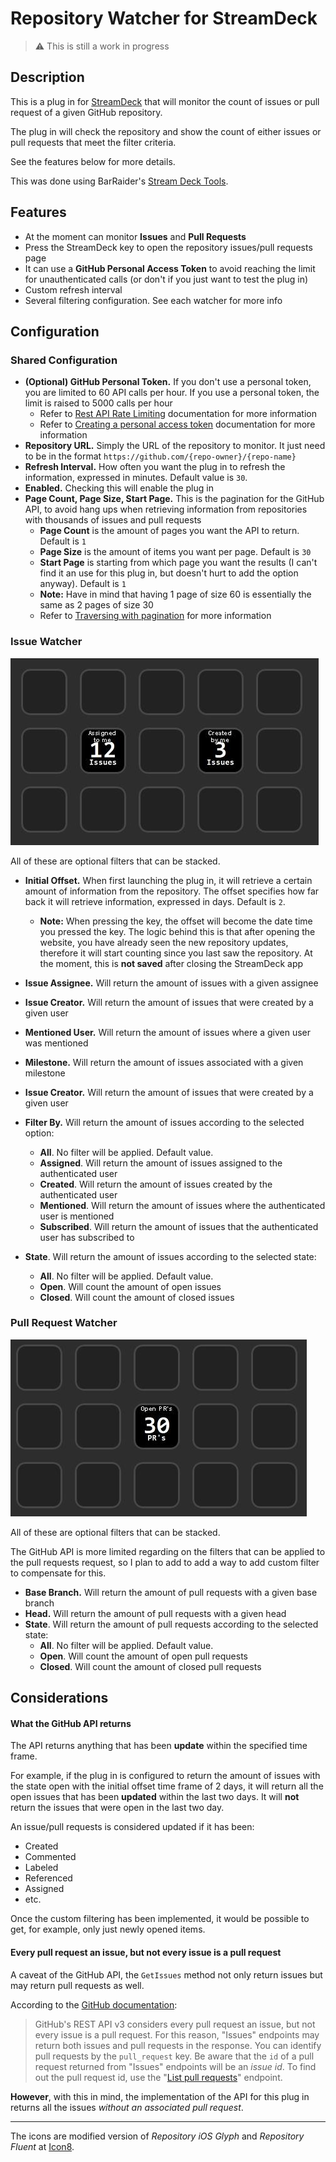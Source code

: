 # Repository Watcher for StreamDeck

> :warning: This is still a work in progress

## Description
This is a plug in for [StreamDeck](https://www.elgato.com/en/gaming/stream-deck) that will monitor the count of issues or pull request of a given GitHub repository.

The plug in will check the repository and show the count of either issues or pull requests that meet the filter criteria.

See the features below for more details.

This was done using BarRaider's [Stream Deck Tools](https://github.com/BarRaider/streamdeck-tools).

## Features

- At the moment can monitor **Issues** and **Pull Requests**
- Press the StreamDeck key to open the repository issues/pull requests page
- It can use a **GitHub Personal Access Token** to avoid reaching the limit for unauthenticated calls (or don't if you just want to test the plug in)
- Custom refresh interval
- Several filtering configuration. See each watcher for more info

## Configuration

### Shared Configuration

- **(Optional) GitHub Personal Token.** If you don't use a personal token, you are limited to 60 API calls per hour. If you use a personal token, the limit is raised to 5000 calls per hour
  - Refer to [Rest API Rate Limiting](https://docs.github.com/en/free-pro-team@latest/rest/overview/resources-in-the-rest-api#rate-limiting) documentation for more information
  - Refer to [Creating a personal access token](https://docs.github.com/en/free-pro-team@latest/github/authenticating-to-github/creating-a-personal-access-token) documentation for more information
- **Repository URL.** Simply the URL of the repository to monitor. It just need to be in the format `https://github.com/{repo-owner}/{repo-name}`
- **Refresh Interval.** How often you want the plug in to refresh the information, expressed in minutes. Default value is `30`.
- **Enabled.** Checking this will enable the plug in
- **Page Count, Page Size, Start Page.** This is the pagination for the GitHub API, to avoid hang ups when retrieving information from repositories with thousands of issues and pull requests
  - **Page Count** is the amount of pages you want the API to return. Default is `1`
  - **Page Size** is the amount of items you want per page. Default is `30`
  - **Start Page** is starting from which page you want the results (I can't find it an use for this plug in, but doesn't hurt to add the option anyway). Default is `1`
  - **Note:** Have in mind that having 1 page of size 60 is essentially the same as 2 pages of size 30
  - Refer to [Traversing with pagination](https://docs.github.com/en/free-pro-team@latest/rest/guides/traversing-with-pagination) for more information

### Issue Watcher

![](/images/issues-watcher.jpg)

All of these are optional filters that can be stacked.

- **Initial Offset.** When first launching the plug in, it will retrieve a certain amount of information from the repository. The offset specifies how far back it will retrieve information, expressed in days. Default is `2`.
  - **Note:** When pressing the key, the offset will become the date time you pressed the key. The logic behind this is that after opening the website, you have already seen the new repository updates, therefore it will start counting since you last saw the repository. At the moment, this is **not saved** after closing the StreamDeck app

- **Issue Assignee.** Will return the amount of issues with a given assignee
- **Issue Creator.** Will return the amount of issues that were created by a given user
- **Mentioned User.** Will return the amount of issues where a given user was mentioned
- **Milestone.** Will return the amount of issues associated with a given milestone
- **Issue Creator.** Will return the amount of issues that were created by a given user
- **Filter By.** Will return the amount of issues according to the selected option:
  - **All**. No filter will be applied. Default value.
  - **Assigned**. Will return the amount of issues assigned to the authenticated user
  - **Created**. Will return the amount of issues created by the authenticated user
  - **Mentioned**. Will return the amount of issues where the authenticated user is mentioned
  - **Subscribed**. Will return the amount of issues that the authenticated user has subscribed to
- **State**. Will return the amount of issues according to the selected state:
  - **All**. No filter will be applied. Default value.
  - **Open**. Will count the amount of open issues
  - **Closed**. Will count the amount of closed issues

### Pull Request Watcher
![](/images/pullrequests-watcher.jpg)

All of these are optional filters that can be stacked.

The GitHub API is more limited regarding on the filters that can be applied to the pull requests request, so I plan to add to add a way to add custom filter to compensate for this.

- **Base Branch.** Will return the amount of pull requests with a given base branch
- **Head.** Will return the amount of pull requests with a given head
- **State**. Will return the amount of pull requests according to the selected state:
  - **All**. No filter will be applied. Default value.
  - **Open**. Will count the amount of open pull requests
  - **Closed**. Will count the amount of closed pull requests

## Considerations

#### What the GitHub API returns

The API returns anything that has been **update** within the specified time frame.

For example, if the plug in is configured to return the amount of issues with the state open with the initial offset time frame of 2 days, it will return all the open issues that has been **updated** within the last two days. It will **not** return the issues that were open in the last two day.

An issue/pull requests is considered updated if it has been:

- Created
- Commented
- Labeled
- Referenced
- Assigned
- etc.

Once the custom filtering has been implemented, it would be possible to get, for example, only just newly opened items.

#### Every pull request an issue, but not every issue is a pull request

A caveat of the GitHub API, the `GetIssues` method not only return issues but may return pull requests as well.

According to the [GitHub documentation](https://docs.github.com/en/free-pro-team@latest/rest/reference/issues#list-issues-assigned-to-the-authenticated-user):

> GitHub's REST API v3 considers every pull request an issue, but not every issue is a pull request. For this reason, "Issues" endpoints may return both issues and pull requests in the response. You can identify pull requests by the `pull_request` key. Be aware that the `id` of a pull request returned from "Issues" endpoints will be an *issue id*. To find out the pull request id, use the "[List pull requests](https://docs.github.com/rest/reference/pulls#list-pull-requests)" endpoint.

**However**, with this in mind, the implementation of the API for this plug in returns all the issues *without an associated pull request*.

---
The icons are modified version of *Repository iOS Glyph* and *Repository Fluent* at [Icon8](https://icons8.com/).